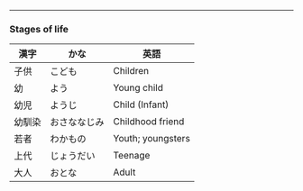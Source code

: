 
---

### Stages of life
| 漢字 | かな | 英語 |
| ---- | ---- | ---- |
| 子供 | こども | Children |
| 幼 | よう | Young child |
| 幼児 | ようじ | Child (Infant) |
| 幼馴染 | おさななじみ | Childhood friend |
| 若者 | わかもの | Youth; youngsters |
| 上代 | じょうだい | Teenage |
| 大人 | おとな | Adult |

